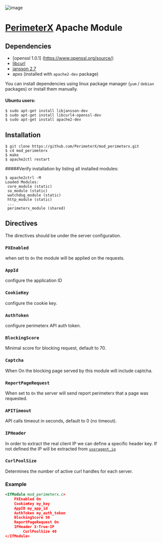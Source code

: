 ![image](https://843a2be0f3083c485676508ff87beaf088a889c0-www.googledrive.com/host/0B_r_WoIa581oY01QMWNVUElyM2M)

[PerimeterX](http://www.perimeterx.com) Apache Module
===========================================

Dependencies
----------------------------------------
- [openssl 1.0.1] (https://www.openssl.org/source/) 
- [libcurl](https://curl.haxx.se/docs/install.html) 
- [jansson 2.7](http://www.digip.org/jansson/)
- apxs (installed with ```apache2-dev``` package)

You can install dependencies using linux package manager (```yum``` / ```debian``` packages) or install them manually.

#### Ubuntu users:
```shell
$ sudo apt-get install libjansson-dev
$ sudo apt-get install libcurl4-openssl-dev
$ sudo apt-get install apache2-dev 
```

Installation
----------------------------------------
```shell
$ git clone https://github.com/PerimeterX/mod_perimeterx.git
$ cd mod_perimeterx
$ make
$ apache2ctl restart
```
#####Verify installation by listing all installed modules:

```shell
$ apache2ctrl -M
Loaded Modules:
 core_module (static)
 so_module (static)
 watchdog_module (static)
 http_module (static)
 ...
 perimeterx_module (shared)
```

## Directives ##

The directives should be under the server configuration.

### `PXEnabled` ###

when set to ```On``` the module will be applied on the requests.

### `AppId` ###
configure the application ID

### `CookieKey` ###
configure the cookie key.

### `AuthToken` ###
configure perimeterx API auth token.
### `BlockingScore` ###
Minimal score for blocking request, default to 70.

### `Captcha` ###

When On the blocking page served by this module will include captcha.

### `ReportPageRequest` ###

When set to ```On``` the server will send report perimeterx that a page was requested.

### `APITimeout` ###

API calls timeout in seconds, default to 0 (no timeout).

### `IPHeader` ###

In order to extract the real client IP we can define a specific header key. If not defined the IP will be extracted from [```useragent_ip```](https://ci.apache.org/projects/httpd/trunk/doxygen/structrequest__rec.html#a335167cb50483f6015c43e727771c1af)

### `CurlPoolSize` ###

Determines the number of active curl handles for each server. 

### Example ###
```xml
<IfModule mod_perimeterx.c>
	PXEnabled On
	CookieKey my_key
	AppID my_app_id
	AuthToken my_auth_token
	BlockingScore 50
	ReportPageRequest On
	IPHeader X-True-IP
        CurlPoolSize 40
</IfModule>
```
